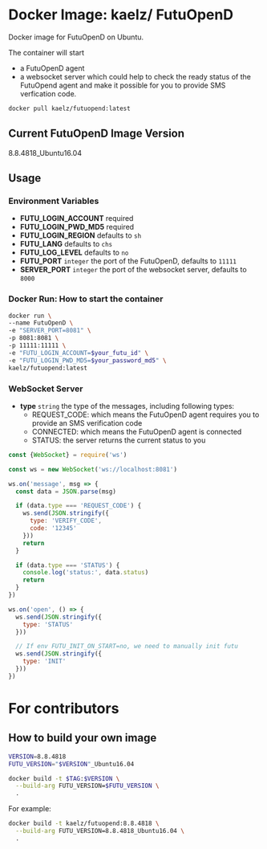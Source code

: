# Docker Image: kaelz/ FutuOpenD

Docker image for FutuOpenD on Ubuntu.

The container will start
- a FutuOpenD agent
- a websocket server which could help to check the ready status of the FutuOpend agent and make it possible for you to provide SMS verfication code.

```sh
docker pull kaelz/futuopend:latest
```

## Current FutuOpenD Image Version

8.8.4818_Ubuntu16.04

## Usage

### Environment Variables

- **FUTU_LOGIN_ACCOUNT** required
- **FUTU_LOGIN_PWD_MD5** required
- **FUTU_LOGIN_REGION** defaults to `sh`
- **FUTU_LANG** defaults to `chs`
- **FUTU_LOG_LEVEL** defaults to `no`
- **FUTU_PORT** `integer` the port of the FutuOpenD, defaults to `11111`
- **SERVER_PORT** `integer` the port of the websocket server, defaults to `8000`

### Docker Run: How to start the container

```sh
docker run \
--name FutuOpenD \
-e "SERVER_PORT=8081" \
-p 8081:8081 \
-p 11111:11111 \
-e "FUTU_LOGIN_ACCOUNT=$your_futu_id" \
-e "FUTU_LOGIN_PWD_MD5=$your_password_md5" \
kaelz/futuopend:latest
```

### WebSocket Server

- **type** `string` the type of the messages, including following types:
  - REQUEST_CODE: which means the FutuOpenD agent requires you to provide an SMS verification code
  - CONNECTED: which means the FutuOpenD agent is connected
  - STATUS: the server returns the current status to you

```js
const {WebSocket} = require('ws')

const ws = new WebSocket('ws://localhost:8081')

ws.on('message', msg => {
  const data = JSON.parse(msg)

  if (data.type === 'REQUEST_CODE') {
    ws.send(JSON.stringify({
      type: 'VERIFY_CODE',
      code: '12345'
    }))
    return
  }

  if (data.type === 'STATUS') {
    console.log('status:', data.status)
    return
  }
})

ws.on('open', () => {
  ws.send(JSON.stringify({
    type: 'STATUS'
  }))

  // If env FUTU_INIT_ON_START=no, we need to manually init futu
  ws.send(JSON.stringify({
    type: 'INIT'
  }))
})
```

# For contributors

## How to build your own image

```sh
VERSION=8.8.4818
FUTU_VERSION="$VERSION"_Ubuntu16.04

docker build -t $TAG:$VERSION \
  --build-arg FUTU_VERSION=$FUTU_VERSION \
  .
```

For example:

```sh
docker build -t kaelz/futuopend:8.8.4818 \
  --build-arg FUTU_VERSION=8.8.4818_Ubuntu16.04 \
  .
```
